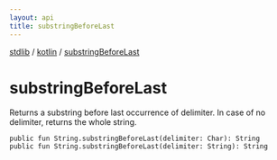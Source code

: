 ```yaml
---
layout: api
title: substringBeforeLast
---
```

[stdlib](../index.md) / [kotlin](index.md) / [substringBeforeLast](substringBeforeLast.md)

# substringBeforeLast
Returns a substring before last occurrence of delimiter. In case of no delimiter, returns the whole string.
```
public fun String.substringBeforeLast(delimiter: Char): String
public fun String.substringBeforeLast(delimiter: String): String
```
